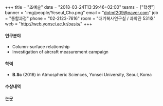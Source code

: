 +++
title = "조예슬"
date = "2018-03-24T13:39:46+02:00"
teams = ["학생"]
banner = "img/people/Yeseul_Cho.png"
email = "dptmf209@naver.com"
job = "통합과정"
phone = "02-2123-7616"
room = "대기복사연구실 / 과학관 531호"
web = "http://web.yonsei.ac.kr/oasis/"
+++

#### 연구분야
+ Column-surface relationship
+ Investigation of aircraft measurement campaign

#### 학력
 + **B.Sc** (2018) in Atmospheric Sciences, Yonsei University, Seoul, Korea

#### 수상내역

#### 논문
